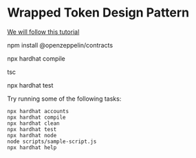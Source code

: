 # Wrapped Token Design Pattern

[We will follow this tutorial](https://yos.io/2019/07/13/smart-contract-extensibility-wrapped-tokens/)

npm install @openzeppelin/contracts

npx hardhat compile

tsc

npx hardhat test


Try running some of the following tasks:

```shell
npx hardhat accounts
npx hardhat compile
npx hardhat clean
npx hardhat test
npx hardhat node
node scripts/sample-script.js
npx hardhat help
```
